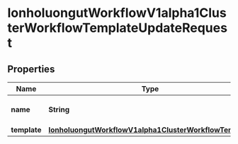 

# IonholuongutWorkflowV1alpha1ClusterWorkflowTemplateUpdateRequest


## Properties

Name | Type | Description | Notes
------------ | ------------- | ------------- | -------------
**name** | **String** | DEPRECATED: This field is ignored. |  [optional]
**template** | [**IonholuongutWorkflowV1alpha1ClusterWorkflowTemplate**](IonholuongutWorkflowV1alpha1ClusterWorkflowTemplate.md) |  |  [optional]



